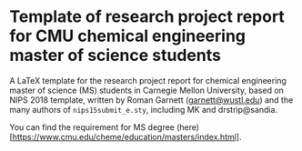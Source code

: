 # Template of research project report for CMU chemical engineering master of science students

A LaTeX template for the research project report for chemical engineering master of science (MS) students in Carnegie Mellon University, based on NIPS 2018 template, written by Roman Garnett (garnett@wustl.edu) and the many authors of `nips15submit_e.sty`, including MK and drstrip@sandia.

You can find the requirement for MS degree (here)[https://www.cmu.edu/cheme/education/masters/index.html].
